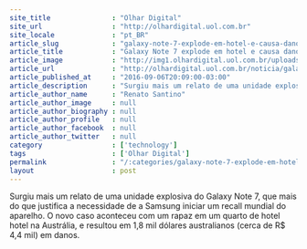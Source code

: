 ```yaml
---
site_title               : "Olhar Digital"
site_url                 : "http://olhardigital.uol.com.br"
site_locale              : "pt_BR"
article_slug             : "galaxy-note-7-explode-em-hotel-e-causa-danos-de-rs-4-4-mil"
article_title            : "Galaxy Note 7 explode em hotel e causa danos de R$ 4,4 mil"
article_image            : "http://img1.olhardigital.uol.com.br/uploads/acervo_imagens/2016/09/20160906201516_660_420.jpg"
article_url              : "http://olhardigital.uol.com.br/noticia/galaxy-note-7-explode-em-hotel-e-causa-danos-de-r-4-4-mil/61882"
article_published_at     : "2016-09-06T20:09:00-03:00"
article_description      : "Surgiu mais um relato de uma unidade explosiva do Galaxy Note 7, que mais do que justifica a necessidade de a Samsung iniciar um recall mundial do aparelho. O novo caso aconteceu com um rapaz em um quarto de hotel hotel na Austrália, e resultou em 1,8 mil dólares australianos (cerca de R$ 4,4 mil) em danos."
article_author_name      : "Renato Santino"
article_author_image     : null
article_author_biography : null
article_author_profile   : null
article_author_facebook  : null
article_author_twitter   : null
category                 : ['technology']
tags                     : ['Olhar Digital']
permalink                : "/:categories/galaxy-note-7-explode-em-hotel-e-causa-danos-de-rs-4-4-mil/"
layout                   : post
---
```


Surgiu mais um relato de uma unidade explosiva do Galaxy Note 7, que mais do que justifica a necessidade de a Samsung iniciar um recall mundial do aparelho. O novo caso aconteceu com um rapaz em um quarto de hotel hotel na Austrália, e resultou em 1,8 mil dólares australianos (cerca de R$ 4,4 mil) em danos.
